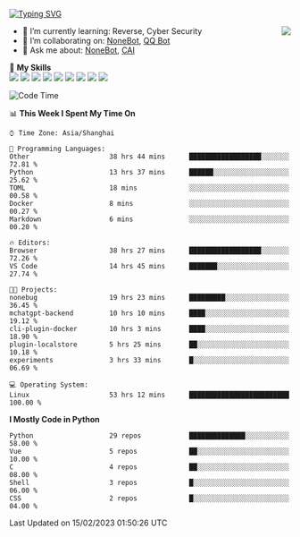 [![Typing SVG](https://readme-typing-svg.herokuapp.com?size=25&duration=2500&color=8C43EA&vCenter=true&width=200&height=40&lines=Hi+there+%F0%9F%91%8B%F0%9F%8F%BB;I'm+yanyongyu)](https://git.io/typing-svg)

<a href="#">
  <img align="right" src="https://github-readme-stats.vercel.app/api?username=yanyongyu&count_private=true&show_icons=true&bg_color=15,f2f7fd,E0EAFC" />
</a>

- 🌱 I’m currently learning: Reverse, Cyber Security
- 👯 I’m collaborating on: [NoneBot](https://github.com/nonebot), [QQ Bot](https://github.com/Mrs4s/go-cqhttp)
- 💬 Ask me about: [NoneBot](https://github.com/nonebot), [CAI](https://github.com/cscs181/CAI)

🌟 **My Skills**  
![](https://img.shields.io/badge/-Python-3e74a2?style=flat-square&logo=Python&logoColor=fff)
![](https://img.shields.io/badge/-Node.js-339933?style=flat-square&logo=Node.js&logoColor=fff)
![](https://img.shields.io/badge/-Vue-4fc08d?style=flat-square&logo=Vue.js&logoColor=fff)
![](https://img.shields.io/badge/-React-2d98ce?style=flat-square&logo=React&logoColor=fff)
![](https://img.shields.io/badge/-Docker-2496ED?style=flat-square&logo=Docker&logoColor=fff)
![](https://img.shields.io/badge/-Linux-000000?style=flat-square&logo=Linux&logoColor=fff)
![](https://img.shields.io/badge/-MySQL-4479A1?style=flat-square&logo=MySQL&logoColor=fff)
![](https://img.shields.io/badge/-Redis-DC382D?style=flat-square&logo=Redis&logoColor=fff)
![](https://img.shields.io/badge/-MongoDB-47A248?style=flat-square&logo=MongoDB&logoColor=fff)

<!--START_SECTION:waka-->
![Code Time](http://img.shields.io/badge/Code%20Time-3%2C790%20hrs%2017%20mins-blue)

📊 **This Week I Spent My Time On** 

```text
⌚︎ Time Zone: Asia/Shanghai

💬 Programming Languages: 
Other                    38 hrs 44 mins      ██████████████████░░░░░░░   72.81 % 
Python                   13 hrs 37 mins      ██████░░░░░░░░░░░░░░░░░░░   25.62 % 
TOML                     18 mins             ░░░░░░░░░░░░░░░░░░░░░░░░░   00.58 % 
Docker                   8 mins              ░░░░░░░░░░░░░░░░░░░░░░░░░   00.27 % 
Markdown                 6 mins              ░░░░░░░░░░░░░░░░░░░░░░░░░   00.20 % 

🔥 Editors: 
Browser                  38 hrs 27 mins      ██████████████████░░░░░░░   72.26 % 
VS Code                  14 hrs 45 mins      ███████░░░░░░░░░░░░░░░░░░   27.74 % 

🐱‍💻 Projects: 
nonebug                  19 hrs 23 mins      █████████░░░░░░░░░░░░░░░░   36.45 % 
mchatgpt-backend         10 hrs 10 mins      ████░░░░░░░░░░░░░░░░░░░░░   19.12 % 
cli-plugin-docker        10 hrs 3 mins       ████░░░░░░░░░░░░░░░░░░░░░   18.90 % 
plugin-localstore        5 hrs 25 mins       ██░░░░░░░░░░░░░░░░░░░░░░░   10.18 % 
experiments              3 hrs 33 mins       █░░░░░░░░░░░░░░░░░░░░░░░░   06.69 % 

💻 Operating System: 
Linux                    53 hrs 12 mins      █████████████████████████   100.00 % 

```

**I Mostly Code in Python** 

```text
Python                   29 repos            ██████████████░░░░░░░░░░░   58.00 % 
Vue                      5 repos             ██░░░░░░░░░░░░░░░░░░░░░░░   10.00 % 
C                        4 repos             ██░░░░░░░░░░░░░░░░░░░░░░░   08.00 % 
Shell                    3 repos             █░░░░░░░░░░░░░░░░░░░░░░░░   06.00 % 
CSS                      2 repos             █░░░░░░░░░░░░░░░░░░░░░░░░   04.00 % 

```



 Last Updated on 15/02/2023 01:50:26 UTC
<!--END_SECTION:waka-->
